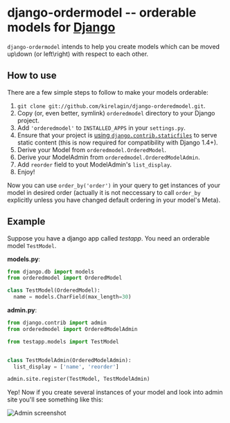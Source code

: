 django-ordermodel -- orderable models for [Django](http://www.djangoproject.com/)
========================================================

`django-ordermodel` intends to help you create models which can be
moved up\\down (or left\\right) with respect to each other.

How to use
-------------

There are a few simple steps to follow to make your models orderable:

1. `git clone git://github.com/kirelagin/django-orderedmodel.git`.
2. Copy (or, even better, symlink) `orderedmodel` directory to your
   Django project.
3. Add `'orderedmodel'` to `INSTALLED_APPS` in your `settings.py`.
8. Ensure that your project is [using `django.contrib.staticfiles`](https://docs.djangoproject.com/en/dev/howto/static-files/)
   to serve static content (this is now required for compatibility with Django 1.4+).
4. Derive your Model from `orderedmodel.OrderedModel`.
5. Derive your ModelAdmin from `orderedmodel.OrderedModelAdmin`.
6. Add `reorder` field to yout ModelAdmin's `list_display`.
7. Enjoy!

Now you can use `order_by('order')` in your query to get instances of your model
in desired order (actually it is not neccessary to call `order_by` explicitly
unless you have changed default ordering in your model's Meta).

Example
-------

Suppose you have a django app called _testapp_.
You need an orderable model `TestModel`.

**models.py**:

```python
from django.db import models
from orderedmodel import OrderedModel

class TestModel(OrderedModel):
  name = models.CharField(max_length=30)
```

**admin.py**:

```python
from django.contrib import admin
from orderedmodel import OrderedModelAdmin

from testapp.models import TestModel


class TestModelAdmin(OrderedModelAdmin):
  list_display = ['name', 'reorder']

admin.site.register(TestModel, TestModelAdmin)
```


Yep! Now if you create several instances of your model
and look into admin site you'll see something like this:

![Admin screenshot](http://kirelagin.ru/~kirrun/orderedmodel/admin.png)
